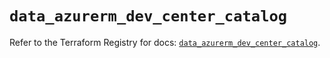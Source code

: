 # `data_azurerm_dev_center_catalog`

Refer to the Terraform Registry for docs: [`data_azurerm_dev_center_catalog`](https://registry.terraform.io/providers/hashicorp/azurerm/4.42.0/docs/data-sources/dev_center_catalog).
